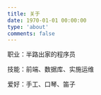 ```yaml
---
title: 关于
date: 1970-01-01 00:00:00
type: 'about'
comments: false
---
```


职业：半路出家的程序员

技能：前端、数据库、实施运维

爱好：手工、口琴、笛子
